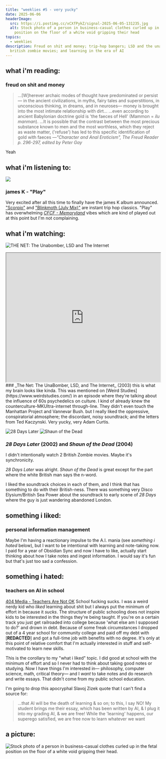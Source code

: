 ```yaml
---
title: "weeklies #5 - very yucky"
date: 2025-06-06
headerImage:
  src: https://i.postimg.cc/xCXfPykZ/signal-2025-06-05-131235.jpg
  alt: Stock photo of a person in business-casual clothes curled up in the fetal
    position on the floor of a white void gripping their head
topics:
  - weeklies
description: Freud on shit and money; trip-hop bangers; LSD and the unabomber vs
  british zombie movies; and learning in the era of AI
---
```

## __what i'm reading__:
### freud on shit and money
> ...\[W]herever archaic modes of thought have predominated or persist— in the ancient civilizations, in myths, fairy tales and superstitions, in unconscious thinking, in dreams, and in neuroses— money is brought into the most intimate relationship with dirt...
> ...even according to ancient Babylonian doctrine gold is 'the faeces of Hell' (Mammon = _ilu manman_).
> ...It is possible that the contrast between the most precious substance known to men and the most worthless, which they reject as waste matter, ('refuse') has led to this specific identification of gold with faeces 
<cite>—"Character and Anal Eroticism", The Freud Reader p. 296-297, edited by Peter Gay</cite>

Yeah

## __what i'm listening to__:
![](https://www.youtube.com/watch?v=2chmQiR8R10)
### james K - "Play"
Very excited after all this time to finally have the james K album announced. ["Scorpio"](https://ad93.bandcamp.com/album/065-scorpio) and ["Blinkmoth (July Mix)"](https://jameskmusic.bandcamp.com/track/blinkmoth-july-mix-2) are instant trip hop classics. "Play" has overwhelming [_CFCF - Memoryland_](https://cfcf.bandcamp.com/album/memoryland/) vibes which are kind of played out at this point but I'm not complaining. 

## __what i'm watching__:
![THE NET: The Unabomber, LSD and The Internet](https://lopcuk.files.wordpress.com/2022/04/the-net-unabomber-lsd-internet_small.jpg)
<iframe width="100%" height="420px" src="https://archive.org/embed/the-net"></iframe>
### _The Net: The UnaBomber, LSD, and The Internet_ (2003)
this is what my brain looks like kinda. This was mentioned on [Weird Studies](https://www.weirdstudies.com/) in an episode where they're talking about the influence of 60s psychedelics on culture. I kind of already knew the counterculture-MKUltra-internet through-line. They didn't even touch the Manhattan Project and Vannevar Bush. but I really liked the oppressive, conspiratorial atmosphere; the discordant, noisy soundtrack; and the letters from Ted Kaczynski. Very yucky, very Adam Curtis.

![28 Days Later](https://www.themoviedb.org/t/p/original/sQckQRt17VaWbo39GIu0TMOiszq.jpg)
![Shaun of the Dead](https://www.themoviedb.org/t/p/original/AoOlCKSK1P8pN21bRenuggrVzn7.jpg)
### _28 Days Later_ (2002) and _Shaun of the Dead_ (2004)
I didn't intentionally watch 2 British Zombie movies. Maybe it's synchronicity. 

_28 Days Later_ was alright. _Shaun of the Dead_ is great except for the part where the white British man says the n-word.

I liked the soundtrack choices in each of them, and I think that has something to do with their British-ness. There was something very Disco Elysium/British Sea Power about the soundtrack to early scene of _28 Days_ where the guy is just wandering abandoned London.

## __something i liked__:
### personal information management
Maybe I'm having a reactionary impulse to the A.I. mania (see _something i hated_ below), but I want to be intentional with learning and note-taking now. I paid for a year of Obsidian Sync and now I have to like, actually start thinking about how I take notes and ingest information. I would say it's fun but that's just too sad a confession.
## __something i hated__:
### teachers on AI in school
[404 Media - Teachers Are Not OK](https://www.404media.co/teachers-are-not-ok-ai-chatgpt/)
School fucking sucks. I was a weird nerdy kid who _liked_ learning about shit but I always put the minimum of effort in because it _sucks_. The structure of public schooling does not inspire kids to be interested in the things they're being taught. If you're on a certain track you just get railroaded into college because 'what else am I supposed to do?' and drown in debt. Because of some freak circumstances I dropped out of a 4 year school for community college and paid off my debt with \[__REDACTED__] and got a full-time job with benefits with no degree. It's only at this point of relative comfort that I'm actually interested in stuff and self-motivated to learn new skills.

This is the corollary to my "what i liked" topic. I did good at school with the minimum of effort and so I never had to think about taking good notes or studying. Now I have things I'm interested in— philosophy, computer science, math, critical theory— and I _want_ to take notes and do research and write essays. That didn't come from my public school education.

I'm going to drop this apocryphal Slavoj Zizek quote that I can't find a source for:
> ...that AI will be the death of learning & so on; to this, I say NO! My student brings me their essay, which has been written by AI, & I plug it into my grading AI, & we are free! While the 'learning' happens, our superego satisfied, we are free now to learn whatever we want

## __a picture__:
![Stock photo of a person in business-casual clothes curled up in the fetal position on the floor of a white void gripping their head.](https://i.postimg.cc/xCXfPykZ/signal-2025-06-05-131235.jpg)